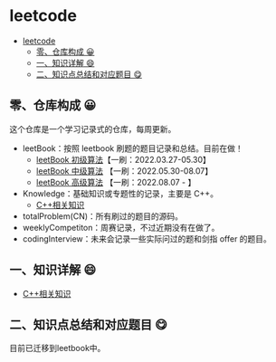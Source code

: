 # leetcode

<!-- TOC -->

- [leetcode](#leetcode)
  - [零、仓库构成 😀](#零仓库构成-)
  - [一、知识详解 😄](#一知识详解-)
  - [二、知识点总结和对应题目 😋](#二知识点总结和对应题目-)

<!-- /TOC -->

## 零、仓库构成 😀

这个仓库是一个学习记录式的仓库，每周更新。

- leetBook：按照 leetbook 刷题的题目记录和总结。目前在做！
  - [leetBook 初级算法](leetBook/leetbook_basicAlgorithm.md)【一刷：2022.03.27-05.30】
  - [leetBook 中级算法](leetBook/leetbook_mediumAlgorithm.md) 【一刷：2022.05.30-08.07】
  - [leetBook 高级算法](leetBook/leetbook_hardAlgorithm.md) 【一刷：2022.08.07 - 】
- Knowledge：基础知识或专题性的记录，主要是 C++。
  - [C++相关知识](Knowledge/cplusplus.md)
- totalProblem(CN)：所有刷过的题目的源码。
- weeklyCompetiton：周赛记录，不过近期没有在做了。
- codingInterview：未来会记录一些实际问过的题和剑指 offer 的题目。

## 一、知识详解 😄

- [C++相关知识](Knowledge/cplusplus.md)

## 二、知识点总结和对应题目 😋

目前已迁移到leetbook中。
